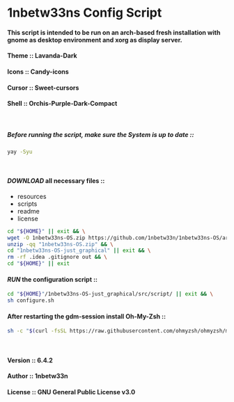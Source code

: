 # 1nbetw33ns Config Script
#### This script is intended to be run on an arch-based fresh installation with gnome as desktop environment and xorg as display server.
#### Theme  ::  Lavanda-Dark
#### Icons  ::  Candy-icons
#### Cursor ::  Sweet-cursors
#### Shell  ::  Orchis-Purple-Dark-Compact

<br>

##### Before running the script, make sure the System is up to date ::
```sh
yay -Syu
```

<br>

#### _DOWNLOAD_ all necessary files ::
- resources
- scripts
- readme
- license
```sh
cd "${HOME}" || exit && \
wget -O 1nbetw33ns-OS.zip https://github.com/1nbetw33n/1nbetw33ns-OS/archive/refs/heads/just_graphical.zip && \
unzip -qq "1nbetw33ns-OS.zip" && \
cd "1nbetw33ns-OS-just_graphical" || exit && \
rm -rf .idea .gitignore out && \
cd "${HOME}" || exit
```


#### _RUN_ the configuration script ::
```sh
cd "${HOME}"/1nbetw33ns-OS-just_graphical/src/script/ || exit && \
sh configure.sh
```
#### After restarting the gdm-session install Oh-My-Zsh ::
```sh
sh -c "$(curl -fsSL https://raw.githubusercontent.com/ohmyzsh/ohmyzsh/master/tools/install.sh)"
```




<br>

#### Version ::  6.4.2
#### Author ::   1nbetw33n
#### License ::  GNU General Public License v3.0